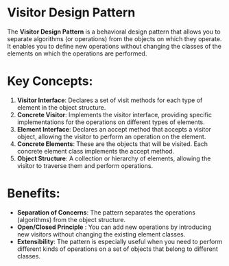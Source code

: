 # Visitor Design Pattern
The **Visitor Design Pattern** is a behavioral design pattern that allows you to separate algorithms (or operations) from the objects on which they operate. It enables you to define new operations without changing the classes of the elements on which the operations are performed.

# Key Concepts:
1. **Visitor Interface**: Declares a set of visit methods for each type of element in the object structure.
2. **Concrete Visitor**: Implements the visitor interface, providing specific implementations for the operations on different types of elements.
3. **Element Interface**: Declares an accept method that accepts a visitor object, allowing the visitor to perform an operation on the element.
4. **Concrete Elements**: These are the objects that will be visited. Each concrete element class implements the accept method.
5. **Object Structure**: A collection or hierarchy of elements, allowing the visitor to traverse them and perform operations.

# Benefits:
- **Separation of Concerns**: The pattern separates the operations (algorithms) from the object structure.
- **Open/Closed Principle** : You can add new operations by introducing new visitors without changing the existing element classes.
- **Extensibility**: The pattern is especially useful when you need to perform different kinds of operations on a set of objects that belong to different classes.

